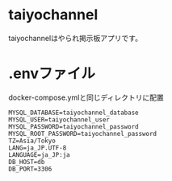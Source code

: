 # taiyochannel
taiyochannelはやられ掲示板アプリです。

# .envファイル
docker-compose.ymlと同じディレクトリに配置
```
MYSQL_DATABASE=taiyochannel_database
MYSQL_USER=taiyochannel_user
MYSQL_PASSWORD=taiyochannel_password
MYSQL_ROOT_PASSWORD=taiyochannel_password
TZ=Asia/Tokyo
LANG=ja_JP.UTF-8
LANGUAGE=ja_JP:ja
DB_HOST=db
DB_PORT=3306
```
